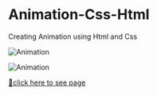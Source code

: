 # Animation-Css-Html
Creating Animation using Html and Css

![Animation](https://mtapptech.com/dersler/animation.gif)

![Animation](https://user-images.githubusercontent.com/99739515/180889461-0cde55b2-d465-47e8-af8a-21ac3291c0be.gif)

[📍click here to see page](https://movie-app-react-68y1ey1wk-yaserdemet.vercel.app
)
